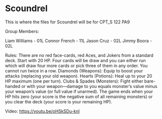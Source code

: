 # Scoundrel
This is where the files for Scoundrel will be for CPT_S 122 PA9

Group Members:

Liam Williams - 01L
Connor French - 11L
Jason Cruz - 02L
Jimmy Boora - 02L

Rules:
There are no red face-cards, red Aces, and Jokers from a standard deck. Start with 20 HP.
Four cards will be draw and you can either run which will draw four more cards or pick three of them in any order. You cannot run twice in a row.
Diamonds (Weapons): Equip to boost your attacks (replacing your old weapon).
Hearts (Potions): Heal up to your 20 HP maximum (one per turn).
Clubs & Spades (Monsters): Fight either bare-handed or with your weapon—damage to you equals monster’s value minus your weapon’s value (or full value if unarmed).
The game ends when your HP hits zero (your score is the negative sum of all remaining monsters) or you clear the deck (your score is your remaining HP).

Video:
https://youtu.be/oHSkSDu-knI
